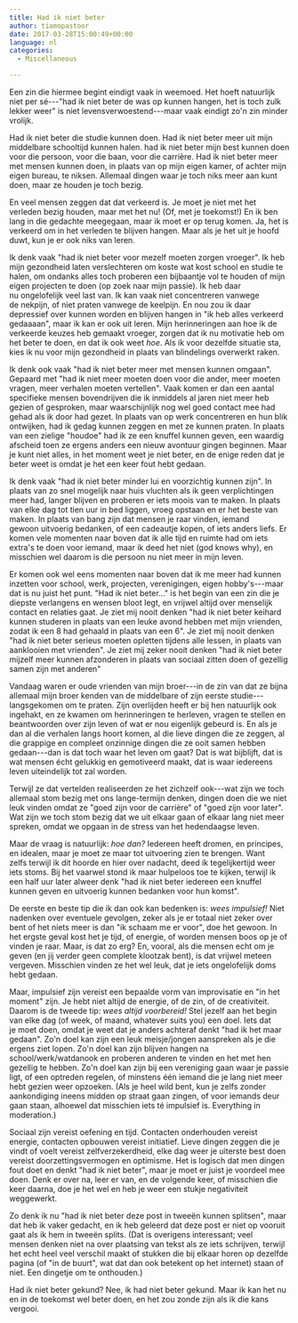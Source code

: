 ```yaml
---
title: Had ik niet beter
author: tiamopastoor
date: 2017-03-28T15:00:49+00:00
language: nl
categories:
  - Miscellaneous

---
```

Een zin die hiermee begint eindigt vaak in weemoed. Het hoeft natuurlijk niet per sé---"had ik niet beter de was op kunnen hangen, het is toch zulk lekker weer" is niet levensverwoestend---maar vaak eindigt zo'n zin minder vrolijk.

Had ik niet beter die studie kunnen doen. Had ik niet beter meer uit mijn middelbare schooltijd kunnen halen. had ik niet beter mijn best kunnen doen voor die persoon, voor die baan, voor die carrière. Had ik niet beter meer met mensen kunnen doen, in plaats van op mijn eigen kamer, of achter mijn eigen bureau, te niksen. Allemaal dingen waar je toch niks meer aan kunt doen, maar ze houden je toch bezig.

En veel mensen zeggen dat dat verkeerd is. Je moet je niet met het verleden bezig houden, maar met het nu! (Of, met je toekomst!) En ik ben lang in die gedachte meegegaan, maar ik moet er op terug komen. Ja, het is verkeerd om in het verleden te blijven hangen. Maar als je het uit je hoofd duwt, kun je er ook niks van leren.


Ik denk vaak "had ik niet beter voor mezelf moeten zorgen vroeger". Ik heb mijn gezondheid laten verslechteren om koste wat kost school en studie te halen, om ondanks alles toch proberen een bijbaantje vol te houden of mijn eigen projecten te doen (op zoek naar mijn passie). Ik heb daar nu ongelofelijk veel last van. Ik kan vaak niet concentreren vanwege de nekpijn, of niet praten vanwege de keelpijn. En nou zou ik daar depressief over kunnen worden en blijven hangen in "ik heb alles verkeerd gedaaaan", maar ik kan er ook uit leren. Mijn herinneringen aan hoe ik de verkeerde keuzes heb gemaakt vroeger, zorgen dat ik nu motivatie heb om het beter te doen, en dat ik ook weet _hoe_. Als ik voor dezelfde situatie sta, kies ik nu voor mijn gezondheid in plaats van blindelings overwerkt raken.

Ik denk ook vaak "had ik niet beter meer met mensen kunnen omgaan". Gepaard met "had ik niet meer moeten doen voor die ander, meer moeten vragen, meer verhalen moeten vertellen". Vaak komen er dan een aantal specifieke mensen bovendrijven die ik inmiddels al jaren niet meer heb gezien of gesproken, maar waarschijnlijk nog wel goed contact mee had gehad als ik door had gezet. In plaats van op werk concentreren en hun blik ontwijken, had ik gedag kunnen zeggen en met ze kunnen praten. In plaats van een zielige "houdoe" had ik ze een knuffel kunnen geven, een waardig afscheid toen ze ergens anders een nieuw avontuur gingen beginnen. Maar je kunt niet alles, in het moment weet je niet beter, en de enige reden dat je beter weet is omdat je het een keer fout hebt gedaan.

Ik denk vaak "had ik niet beter minder lui en voorzichtig kunnen zijn". In plaats van zo snel mogelijk naar huis vluchten als ik geen verplichtingen meer had, langer blijven en proberen er iets moois van te maken. In plaats van elke dag tot tien uur in bed liggen, vroeg opstaan en er het beste van maken. In plaats van bang zijn dat mensen je raar vinden, iemand gewoon uitvoerig bedanken, of een cadeautje kopen, of iets anders liefs. Er komen vele momenten naar boven dat ik alle tijd en ruimte had om iets extra's te doen voor iemand, maar ik deed het niet (god knows why), en misschien wel daarom is die persoon nu niet meer in mijn leven.

Er komen ook wel eens momenten naar boven dat ik me meer had kunnen inzetten voor school, werk, projecten, verenigingen, eigen hobby's---maar dat is nu juist het punt. "Had ik niet beter..." is het begin van een zin die je diepste verlangens en wensen bloot legt, en vrijwel altijd over menselijk contact en relaties gaat. Je ziet mij nooit denken "had ik niet beter keihard kunnen studeren in plaats van een leuke avond hebben met mijn vrienden, zodat ik een 8 had gehaald in plaats van een 6". Je ziet mij nooit denken "had ik niet beter serieus moeten opletten tijdens alle lessen, in plaats van aanklooien met vrienden". Je ziet mij zeker nooit denken "had ik niet beter mijzelf meer kunnen afzonderen in plaats van sociaal zitten doen of gezellig samen zijn met anderen"

Vandaag waren er oude vrienden van mijn broer---in de zin van dat ze bijna allemaal mijn broer kenden van de middelbare of zijn eerste studie---langsgekomen om te praten. Zijn overlijden heeft er bij hen natuurlijk ook ingehakt, en ze kwamen om herinneringen te herleven, vragen te stellen en beantwoorden over zijn leven of wat er nou eigenlijk gebeurd is. En als je dan al die verhalen langs hoort komen, al die lieve dingen die ze zeggen, al die grappige en compleet onzinnige dingen die ze ooit samen hebben gedaan---dan is dat toch waar het leven om gaat? Dat is wat bijblijft, dat is wat mensen écht gelukkig en gemotiveerd maakt, dat is waar iedereens leven uiteindelijk tot zal worden.

Terwijl ze dat vertelden realiseerden ze het zichzelf ook---wat zijn we toch allemaal stom bezig met ons lange-termijn denken, dingen doen die we niet leuk vinden omdat ze "goed zijn voor de carrière" of "goed zijn voor later". Wat zijn we toch stom bezig dat we uit elkaar gaan of elkaar lang niet meer spreken, omdat we opgaan in de stress van het hedendaagse leven.

Maar de vraag is natuurlijk: _hoe dan?_ Iedereen heeft dromen, en principes, en idealen, maar je moet ze maar tot uitvoering zien te brengen. Want zelfs terwijl ik dit hoorde en hier over nadacht, deed ik tegelijkertijd weer iets stoms. Bij het vaarwel stond ik maar hulpeloos toe te kijken, terwijl ik een half uur later alweer denk "had ik niet beter iedereen een knuffel kunnen geven en uitvoerig kunnen bedanken voor hun komst".

De eerste en beste tip die ik dan ook kan bedenken is: _wees impulsief!_ Niet nadenken over eventuele gevolgen, zeker als je er totaal niet zeker over bent of het niets meer is dan "ik schaam me er voor", doe het gewoon. In het ergste geval kost het je tijd, of energie, of worden mensen boos op je of vinden je raar. Maar, is dat zo erg? En, vooral, als die mensen echt om je geven (en jij verder geen complete klootzak bent), is dat vrijwel meteen vergeven. Misschien vinden ze het wel leuk, dat je iets ongelofelijk doms hebt gedaan.

Maar, impulsief zijn vereist een bepaalde vorm van improvisatie en "in het moment" zijn. Je hebt niet altijd de energie, of de zin, of de creativiteit. Daarom is de tweede tip: _wees altijd voorbereid!_ Stel jezelf aan het begin van elke dag (of week, of maand, whatever suits you) een doel. Iets dat je moet doen, omdat je weet dat je anders achteraf denkt "had ik het maar gedaan". Zo'n doel kan zijn een leuk meisje/jongen aanspreken als je die ergens ziet lopen. Zo'n doel kan zijn blijven hangen na school/werk/watdanook en proberen anderen te vinden en het met hen gezellig te hebben. Zo'n doel kan zijn bij een vereniging gaan waar je passie ligt, of een optreden regelen, of minstens één iemand die je lang niet meer hebt gezien weer opzoeken. (Als je heel wild bent, kun je zelfs zonder aankondiging ineens midden op straat gaan zingen, of voor iemands deur gaan staan, alhoewel dat misschien iets té impulsief is. Everything in moderation.)

Sociaal zijn vereist oefening en tijd. Contacten onderhouden vereist energie, contacten opbouwen vereist initiatief. Lieve dingen zeggen die je vindt of voelt vereist zelfverzekerdheid, elke dag weer je uiterste best doen vereist doorzettingsvermogen en optimisme. Het is logisch dat men dingen fout doet en denkt "had ik niet beter", maar je moet er juist je voordeel mee doen. Denk er over na, leer er van, en de volgende keer, of misschien die keer daarna, doe je het wel en heb je weer een stukje negativiteit weggewerkt.

Zo denk ik nu "had ik niet beter deze post in tweeën kunnen splitsen", maar dat heb ik vaker gedacht, en ik heb geleerd dat deze post er niet op vooruit gaat als ik hem in tweeën splits. (Dat is overigens interessant; veel mensen denken niet na over plaatsing van tekst als ze iets schrijven, terwijl het echt heel veel verschil maakt of stukken die bij elkaar horen op dezelfde pagina (of "in de buurt", wat dat dan ook betekent op het internet) staan of niet. Een dingetje om te onthouden.)

Had ik niet beter gekund? Nee, ik had niet beter gekund. Maar ik kan het nu en in de toekomst wel beter doen, en het zou zonde zijn als ik die kans vergooi.